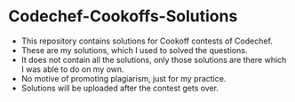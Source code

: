 # Codechef-Cookoffs-Solutions

- This repository contains solutions for Cookoff contests of Codechef.
- These are my solutions, which I used to solved the questions.
- It does not contain all the solutions, only those solutions are there which I was able to do on my own.
- No motive of promoting plagiarism, just for my practice.
- Solutions will be uploaded after the contest gets over.
